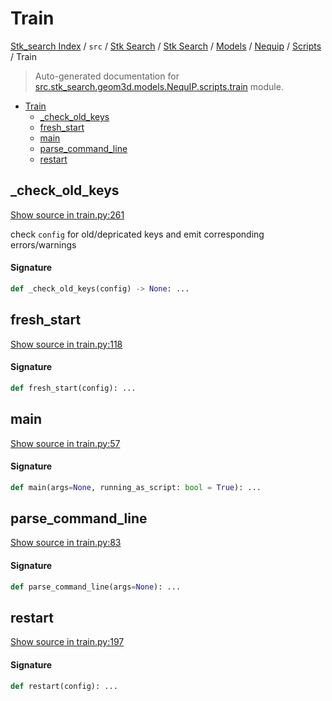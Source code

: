 # Train

[Stk_search Index](../../../../../../README.md#stk_search-index) / `src` / [Stk Search](../../../../index.md#stk-search) / [Stk Search](../../../../index.md#stk-search) / [Models](../../index.md#models) / [Nequip](../index.md#nequip) / [Scripts](./index.md#scripts) / Train

> Auto-generated documentation for [src.stk_search.geom3d.models.NequIP.scripts.train](https://github.com/mohammedazzouzi15/STK_search/blob/main/src/stk_search/geom3d/models/NequIP/scripts/train.py) module.

- [Train](#train)
  - [_check_old_keys](#_check_old_keys)
  - [fresh_start](#fresh_start)
  - [main](#main)
  - [parse_command_line](#parse_command_line)
  - [restart](#restart)

## _check_old_keys

[Show source in train.py:261](https://github.com/mohammedazzouzi15/STK_search/blob/main/src/stk_search/geom3d/models/NequIP/scripts/train.py#L261)

check ``config`` for old/depricated keys and emit corresponding errors/warnings

#### Signature

```python
def _check_old_keys(config) -> None: ...
```



## fresh_start

[Show source in train.py:118](https://github.com/mohammedazzouzi15/STK_search/blob/main/src/stk_search/geom3d/models/NequIP/scripts/train.py#L118)

#### Signature

```python
def fresh_start(config): ...
```



## main

[Show source in train.py:57](https://github.com/mohammedazzouzi15/STK_search/blob/main/src/stk_search/geom3d/models/NequIP/scripts/train.py#L57)

#### Signature

```python
def main(args=None, running_as_script: bool = True): ...
```



## parse_command_line

[Show source in train.py:83](https://github.com/mohammedazzouzi15/STK_search/blob/main/src/stk_search/geom3d/models/NequIP/scripts/train.py#L83)

#### Signature

```python
def parse_command_line(args=None): ...
```



## restart

[Show source in train.py:197](https://github.com/mohammedazzouzi15/STK_search/blob/main/src/stk_search/geom3d/models/NequIP/scripts/train.py#L197)

#### Signature

```python
def restart(config): ...
```